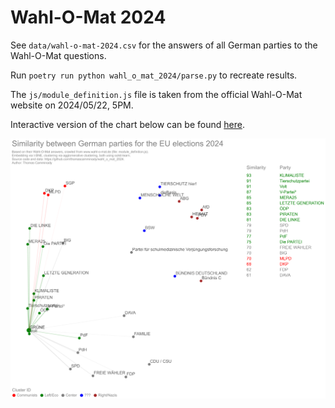 # Wahl-O-Mat 2024

See `data/wahl-o-mat-2024.csv` for the answers of all German parties to the Wahl-O-Mat questions.

Run `poetry run python wahl_o_mat_2024/parse.py` to recreate results.

The `js/module_definition.js` file is taken from the official Wahl-O-Mat website on 2024/05/22, 5PM.

Interactive version of the chart below can be found [here](https://camminady.dev/elections/index.html).

![Embedding of parties](analysis/Chart.png)
